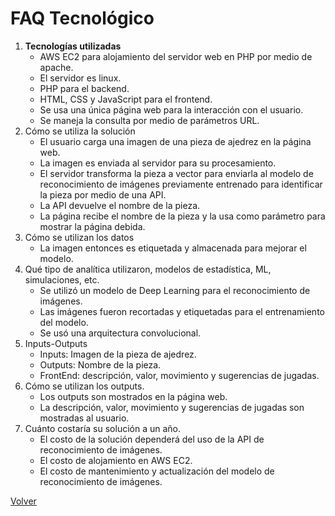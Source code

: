 
# FAQ Tecnológico

1. **Tecnologías utilizadas**
   - AWS EC2 para alojamiento del servidor web en PHP por medio de apache.
   - El servidor es linux.
   - PHP para el backend.
   - HTML, CSS y JavaScript para el frontend.
   - Se usa una única página web para la interacción con el usuario.
   - Se maneja la consulta por medio de parámetros URL.
2. Cómo se utiliza la solución
   - El usuario carga una imagen de una pieza de ajedrez en la página web.
   - La imagen es enviada al servidor para su procesamiento.
   - El servidor transforma la pieza a vector para enviarla al modelo de reconocimiento de imágenes previamente entrenado para identificar la pieza por medio de una API.
   - La API devuelve el nombre de la pieza.
   - La página recibe el nombre de la pieza y la usa como parámetro para mostrar la página debida.
3. Cómo se utilizan los datos
   - La imagen entonces es etiquetada y almacenada para mejorar el modelo.
4. Qué tipo de analítica utilizaron, modelos de estadística, ML, simulaciones, etc.
   - Se utilizó un modelo de Deep Learning para el reconocimiento de imágenes.
   - Las imágenes fueron recortadas y etiquetadas para el entrenamiento del modelo.
   - Se usó una arquitectura convolucional.
5. Inputs-Outputs
   - Inputs: Imagen de la pieza de ajedrez.
   - Outputs: Nombre de la pieza.
   - FrontEnd: descripción, valor, movimiento y sugerencias de jugadas.
6. Cómo se utilizan los outputs.
   - Los outputs son mostrados en la página web.
   - La descripción, valor, movimiento y sugerencias de jugadas son mostradas al usuario.
7. Cuánto costaría su solución a un año.
   - El costo de la solución dependerá del uso de la API de reconocimiento de imágenes.
   - El costo de alojamiento en AWS EC2.
   - El costo de mantenimiento y actualización del modelo de reconocimiento de imágenes.

[Volver](README.md)
